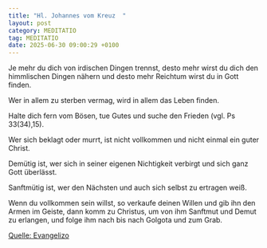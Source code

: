 ```yaml
---
title: "Hl. Johannes vom Kreuz  "
layout: post
category: MEDITATIO
tag: MEDITATIO
date: 2025-06-30 09:00:29 +0100
---
```


Je mehr du dich von irdischen Dingen trennst, desto mehr wirst du dich den himmlischen Dingen nähern und desto mehr Reichtum wirst du in Gott finden.
 
Wer in allem zu sterben vermag, wird in allem das Leben finden.
 
Halte dich fern vom Bösen, tue Gutes und suche den Frieden (vgl.<!--more--> Ps 33(34),15).
 
Wer sich beklagt oder murrt, ist nicht vollkommen und nicht einmal ein guter Christ.
 
Demütig ist, wer sich in seiner eigenen Nichtigkeit verbirgt und sich ganz Gott überlässt.
 
Sanftmütig ist, wer den Nächsten und auch sich selbst zu ertragen weiß.
 
Wenn du vollkommen sein willst, so verkaufe deinen Willen und gib ihn den Armen im Geiste, dann komm zu Christus, um von ihm Sanftmut und Demut zu erlangen, und folge ihm nach bis nach Golgota und zum Grab.

[Quelle: Evangelizo](https://evangeliumtagfuertag.org/DE/gospel)